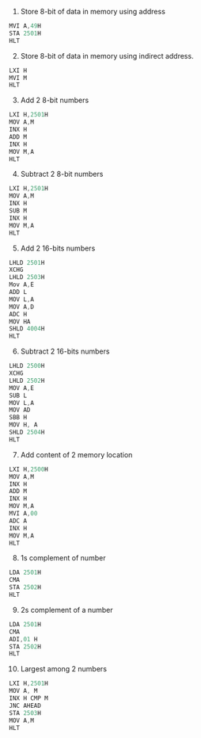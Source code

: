 1. Store 8-bit of data in memory using address
```s
MVI A,49H
STA 2501H
HLT
```
2. Store 8-bit of data in memory using indirect address.
```s
LXI H
MVI M
HLT
```
3. Add 2 8-bit numbers
```s
LXI H,2501H
MOV A,M
INX H
ADD M
INX H
MOV M,A
HLT
```
4. Subtract 2 8-bit numbers
```s
LXI H,2501H
MOV A,M
INX H
SUB M
INX H
MOV M,A
HLT
```
5. Add 2 16-bits numbers
```s
LHLD 2501H
XCHG
LHLD 2503H
Mov A,E
ADD L
MOV L,A
MOV A,D
ADC H
MOV HA
SHLD 4004H
HLT
```
6. Subtract 2 16-bits numbers
```s
LHLD 2500H
XCHG
LHLD 2502H
MOV A,E
SUB L
MOV L,A
MOV AD
SBB H
MOV H, A
SHLD 2504H
HLT
```
7. Add content of 2 memory location
```s
LXI H,2500H
MOV A,M
INX H
ADD M
INX H
MOV M,A
MVI A,00
ADC A
INX H
MOV M,A
HLT
```
8. 1s complement of number
```s
LDA 2501H
CMA
STA 2502H
HLT
```
9. 2s complement of a number
```s
LDA 2501H
CMA
ADI,01 H
STA 2502H
HLT
```
10. Largest among 2 numbers
```s
LXI H,2501H
MOV A, M
INX H CMP M
JNC AHEAD
STA 2503H
MOV A,M
HLT
```
